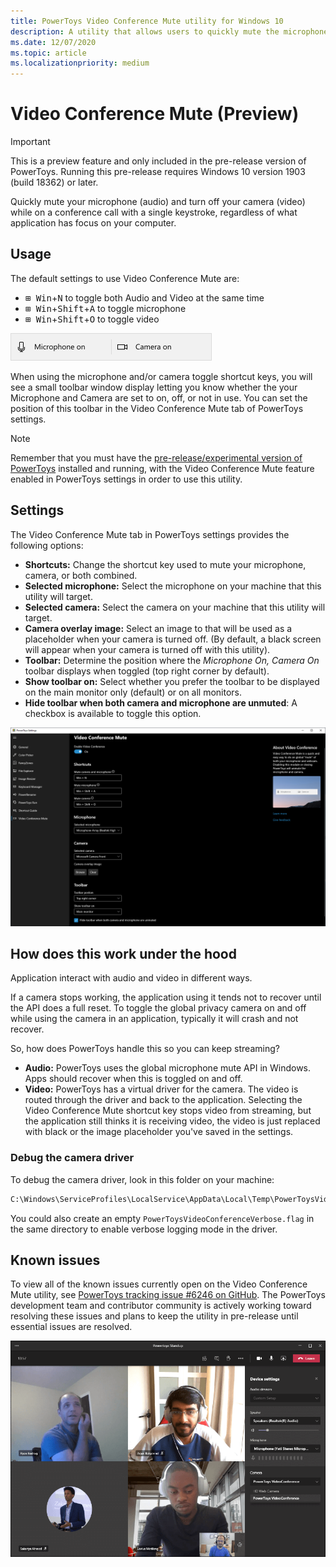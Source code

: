 ```yaml
---
title: PowerToys Video Conference Mute utility for Windows 10
description: A utility that allows users to quickly mute the microphone (audio) and turn off the camera (video) while on a conference call with a single keystroke, regardless of what application has focus on the computer.
ms.date: 12/07/2020
ms.topic: article
ms.localizationpriority: medium
---
```


# Video Conference Mute (Preview)

> [!IMPORTANT]
> This is a preview feature and only included in the pre-release version of PowerToys. Running this pre-release requires Windows 10 version 1903 (build 18362) or later.

Quickly mute your microphone (audio) and turn off your camera (video) while on a conference call with a single keystroke, regardless of what application has focus on your computer.

## Usage

The default settings to use Video Conference Mute are:

- <kbd>⊞ Win</kbd>+<kbd>N</kbd> to toggle both Audio and Video at the same time
- <kbd>⊞ Win</kbd>+<kbd>Shift</kbd>+<kbd>A</kbd> to toggle microphone
- <kbd>⊞ Win</kbd>+<kbd>Shift</kbd>+<kbd>O</kbd> to toggle video

![Audio and Video mute notification screenshot](../images/pt-video-audio-mute-notification.png)

When using the microphone and/or camera toggle shortcut keys, you will see a small toolbar window display letting you know whether the your Microphone and Camera are set to on, off, or not in use. You can set the position of this toolbar in the Video Conference Mute tab of PowerToys settings.

> [!NOTE]
> Remember that you must have the [pre-release/experimental version of PowerToys](https://github.com/microsoft/PowerToys/releases/) installed and running, with the Video Conference Mute feature enabled in PowerToys settings in order to use this utility.

## Settings

The Video Conference Mute tab in PowerToys settings provides the following options:

- **Shortcuts:** Change the shortcut key used to mute your microphone, camera, or both combined.
- **Selected microphone:** Select the microphone on your machine that this utility will target.
- **Selected camera:** Select the camera on your machine that this utility will target.
- **Camera overlay image:** Select an image to that will be used as a placeholder when your camera is turned off. (By default, a black screen will appear when your camera is turned off with this utility).
- **Toolbar:** Determine the position where the *Microphone On, Camera On* toolbar displays when toggled (top right corner by default).
- **Show toolbar on:** Select whether you prefer the toolbar to be displayed on the main monitor only (default) or on all monitors.
- **Hide toolbar when both camera and microphone are unmuted**: A checkbox is available to toggle this option.

![Video Conference Mute options in PowerToys settings](../images/pt-video-conference-mute-settings.png)

## How does this work under the hood

Application interact with audio and video in different ways.

If a camera stops working, the application using it tends not to recover until the API does a full reset. To toggle the global privacy camera on and off while using the camera in an application, typically it will crash and not recover.

So, how does PowerToys handle this so you can keep streaming?

- **Audio:** PowerToys uses the global microphone mute API in Windows.  Apps should recover when this is toggled on and off.
- **Video:** PowerToys has a virtual driver for the camera. The video is routed through the driver and back to the application. Selecting the Video Conference Mute shortcut key stops video from streaming, but the application still thinks it is receiving video, the video is just replaced with black or the image placeholder you've saved in the settings.

### Debug the camera driver

To debug the camera driver, look in this folder on your machine:

```markdown
C:\Windows\ServiceProfiles\LocalService\AppData\Local\Temp\PowerToysVideoConference.log
```

You could also create an empty `PowerToysVideoConferenceVerbose.flag` in the same directory to enable verbose logging mode in the driver.

## Known issues

To view all of the known issues currently open on the Video Conference Mute utility, see [PowerToys tracking issue #6246 on GitHub](https://github.com/microsoft/PowerToys/issues/6246). The PowerToys development team and contributor community is actively working toward resolving these issues and plans to keep the utility in pre-release until essential issues are resolved.

![Screenshot of PowerToys video conference with 5 participants and device settings displayed](../images/pt-video-conference.png)
